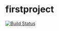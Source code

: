 # firstproject

[![Build Status](https://travis-ci.org/Zoeybird/myproject.svg?branch=master)](https://travis-ci.org/Zoeybird/myproject)

